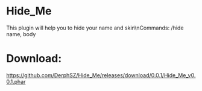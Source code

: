 # Hide_Me

This plugin will help you to hide your name and skin\nCommands: /hide name, body

# Download:
https://github.com/DerphSZ/Hide_Me/releases/download/0.0.1/Hide_Me_v0.0.1.phar
